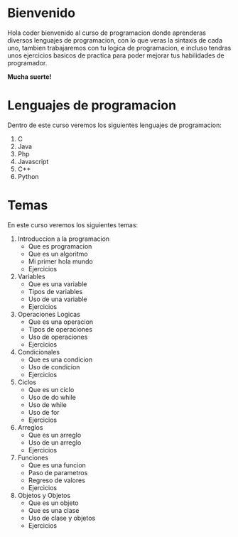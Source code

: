 # Bienvenido
Hola coder bienvenido al curso de programacion donde aprenderas diversos
lenguajes de programacion, con lo que veras la sintaxis de cada uno, tambien
trabajaremos con tu logica de programacion, e incluso tendras unos ejercicios
basicos de practica para poder mejorar tus habilidades de programador.

**Mucha suerte!**
# Lenguajes de programacion
Dentro de este curso veremos los siguientes lenguajes de programacion:
1. C
2. Java
3. Php
4. Javascript
5. C++
6. Python

# Temas
En este curso veremos los siguientes temas:

1. Introduccion a la programacion
    - Que es programacion
    - Que es un algoritmo
    - Mi primer hola mundo
    - Ejercicios
2. Variables
    - Que es una variable
    - Tipos de variables
    - Uso de una variable
    - Ejercicios
3. Operaciones Logicas
    - Que es una operacion
    - Tipos de operaciones
    - Uso de operaciones
    - Ejercicios
4. Condicionales
    - Que es una condicion
    - Uso de condicion
    - Ejercicios
5. Ciclos
    - Que es un ciclo
    - Uso de do while
    - Uso de while
    - Uso de for
    - Ejercicios
6. Arreglos
    - Que es un arreglo
    - Uso de un arreglo
    - Ejercicios
7. Funciones
    - Que es una funcion
    - Paso de parametros
    - Regreso de valores
    - Ejercicios
8. Objetos y Objetos
    - Que es un objeto
    - Que es una clase
    - Uso de clase y objetos
    - Ejercicios